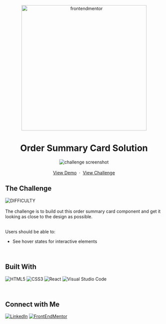 <!-- Introduction -->
<div align="center">
  <img src="https://www.frontendmentor.io/static/images/logo-desktop.svg" alt="frontendmentor" width="400">
  <h1 align="center">Order Summary Card Solution</h1>
  <p align="center">
  <img src="https://user-images.githubusercontent.com/70491947/254990815-7f541405-1c57-45ab-8a46-1a9d7d999000.png" alt="challenge screenshot">
    <br />
    <br />
    <a href="https://dashing-bunny-3061b5.netlify.app/" target="_blank">View Demo</a>
    &nbsp;·&nbsp;
    <a href="https://www.frontendmentor.io/challenges/order-summary-component-QlPmajDUj" target="_blank">View Challenge</a>
  </p>
</div>

<!-- Challenge Instructions -->
<h2>The Challenge</h2>
<img src="https://img.shields.io/badge/DIFFICULTY-NEWBIE-6ABECD?labelColor=454545&style=for-the-badge" alt="DIFFICULTY" />
<br>
<br>
The challenge is to build out this order summary card component and get it looking as close to the design as possible.
<br>
<br>
<p>
Users should be able to:
    <ul>
        <li>See hover states for interactive elements</li>
    </ul>
</p>
<br>

<!--Tools-->
<h2>Built With</h2>
<p>
<img alt='HTML5' src='https://img.shields.io/badge/html5-100000?style=for-the-badge&logo=HTML5&logoColor=white&labelColor=E34F26&color=E34F26'/></a>
<img alt='CSS3' src='https://img.shields.io/badge/css3-100000?style=for-the-badge&logo=CSS3&logoColor=white&labelColor=1572B6&color=1572B6'/></a>
<img alt='React' src='https://img.shields.io/badge/React-100000?style=for-the-badge&logo=React&logoColor=white&labelColor=61DAFB&color=61DAFB'/></a>
<img alt='Visual Studio Code' src='https://img.shields.io/badge/VSCODE-100000?style=for-the-badge&logo=Visual Studio Code&logoColor=white&labelColor=007ACC&color=007ACC'/></a>
</p>
<br>

<!--Connect-->
<h2>Connect with Me</h2>
<a href='https://www.linkedin.com/in/keliasmith/' target="_blank"><img alt='LinkedIn' src='https://img.shields.io/badge/LinkedIn-100000?style=for-the-badge&logo=LinkedIn&logoColor=white&labelColor=0A66C2&color=0A66C2'/></a>
<a href='https://www.frontendmentor.io/profile/liaberries' target="_blank"><img alt='FrontEndMentor' src='https://img.shields.io/badge/FRONTENDMENTOR-100000?style=for-the-badge&logo=FrontEndMentor&logoColor=000000&labelColor=FAFAFA&color=FAFAFA'/></a>
